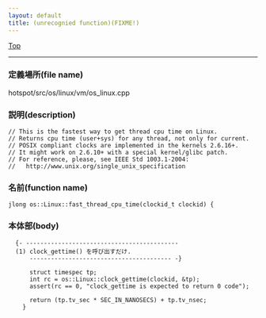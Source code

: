 ```yaml
---
layout: default
title: (unrecognied function)(FIXME!)
---
```

[Top](../index.html)

--- 
### 定義場所(file name)
hotspot/src/os/linux/vm/os_linux.cpp
### 説明(description)

```
// This is the fastest way to get thread cpu time on Linux.
// Returns cpu time (user+sys) for any thread, not only for current.
// POSIX compliant clocks are implemented in the kernels 2.6.16+.
// It might work on 2.6.10+ with a special kernel/glibc patch.
// For reference, please, see IEEE Std 1003.1-2004:
//   http://www.unix.org/single_unix_specification

```

### 名前(function name)
```
jlong os::Linux::fast_thread_cpu_time(clockid_t clockid) {
```

### 本体部(body)
```
  {- -------------------------------------------
  (1) clock_gettime() を呼び出すだけ.
      ---------------------------------------- -}

	  struct timespec tp;
	  int rc = os::Linux::clock_gettime(clockid, &tp);
	  assert(rc == 0, "clock_gettime is expected to return 0 code");
	
	  return (tp.tv_sec * SEC_IN_NANOSECS) + tp.tv_nsec;
	}
	
```



